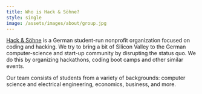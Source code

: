 ```yaml
---
title: Who is Hack & Söhne?
style: single
image: /assets/images/about/group.jpg
---
```

[Hack & Söhne](https://hackundsoehne.de/) is a German student-run nonprofit organization focused on coding and hacking. We try to bring a bit of Silicon Valley to the German computer-science and start-up community by disrupting the status quo. We do this by organizing hackathons, coding boot camps and other similar events.

Our team consists of students from a variety of backgrounds: computer science and electrical engineering, economics, business, and more. 
